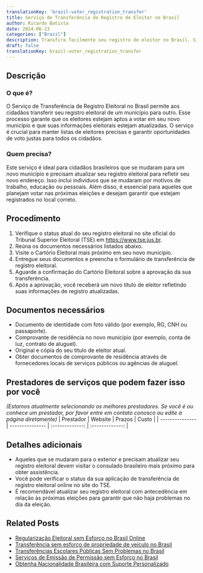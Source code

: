 ```yaml
---
translationKey: 'brazil-voter_registration_transfer'
title: Serviço de Transferência de Registro de Eleitor no Brasil
author: Ricardo Batista
date: 2024-06-23
categories: ["Brazil"]
description: Transfira facilmente seu registro de eleitor no Brasil. Siga nossos passos simples e obtenha os documentos necessários para garantir que você está apto a votar.
draft: false
translationKey: brazil-voter_registration_transfer
---
```


## Descrição
### O que é?
O Serviço de Transferência de Registro Eleitoral no Brasil permite aos cidadãos transferir seu registro eleitoral de um município para outro. Esse processo garante que os eleitores estejam aptos a votar em seu novo município e que suas informações eleitorais estejam atualizadas. O serviço é crucial para manter listas de eleitores precisas e garantir oportunidades de voto justas para todos os cidadãos.

### Quem precisa?
Este serviço é ideal para cidadãos brasileiros que se mudaram para um novo município e precisam atualizar seu registro eleitoral para refletir seu novo endereço. Isso inclui indivíduos que se mudaram por motivos de trabalho, educação ou pessoais. Além disso, é essencial para aqueles que planejam votar nas próximas eleições e desejam garantir que estejam registrados no local correto.

## Procedimento

1. Verifique o status atual do seu registro eleitoral no site oficial do Tribunal Superior Eleitoral (TSE) em https://www.tse.jus.br.
2. Reúna os documentos necessários listados abaixo.
3. Visite o Cartório Eleitoral mais próximo em seu novo município.
4. Entregue seus documentos e preencha o formulário de transferência de registro eleitoral.
5. Aguarde a confirmação do Cartório Eleitoral sobre a aprovação da sua transferência.
6. Após a aprovação, você receberá um novo título de eleitor refletindo suas informações de registro atualizadas.

## Documentos necessários

- Documento de identidade com foto válido (por exemplo, RG, CNH ou passaporte).
- Comprovante de residência no novo município (por exemplo, conta de luz, contrato de aluguel).
- Original e cópia do seu título de eleitor atual.
- Obter documentos de comprovante de residência através de fornecedores locais de serviços públicos ou agências de aluguel.

## Prestadores de serviços que podem fazer isso por você
_(Estamos atualmente selecionando os melhores prestadores. Se você é ou conhece um prestador, por favor entre em contato conosco ou edite a página diretamente)_
| Prestador       |     Website     |     Prazos     |       Custo      |
| --------------- | --------------- |  :-------------: | :-------------: |

## Detalhes adicionais

- Aqueles que se mudaram para o exterior e precisam atualizar seu registro eleitoral devem visitar o consulado brasileiro mais próximo para obter assistência.
- Você pode verificar o status da sua aplicação de transferência de registro eleitoral online no site do TSE.
- É recomendável atualizar seu registro eleitoral com antecedência em relação às próximas eleições para garantir que não haja problemas no dia da eleição.
## Related Posts

- [Regularização Eleitoral sem Esforço no Brasil Online](https://tramitit.com/pt/guides/brazil/regulariza%C3%A7%C3%A3o_eleitoral/)
- [Transferência sem esforço de propriedade de veículo no Brasil](https://tramitit.com/pt/guides/brazil/transfer%C3%AAncia_de_ve%C3%ADculo/)
- [Transferências Escolares Públicas Sem Problemas no Brasil](https://tramitit.com/pt/guides/brazil/transfer%C3%AAncia_de_escola_p%C3%BAblica/)
- [Serviços de Emissão de Permissão sem Esforço no Brasil](https://tramitit.com/pt/guides/brazil/emiss%C3%A3o_de_alvar%C3%A1/)
- [Obtenha Nacionalidade Brasileira com Suporte Personalizado](https://tramitit.com/pt/guides/brazil/solicita%C3%A7%C3%A3o_de_nacionalidade/)